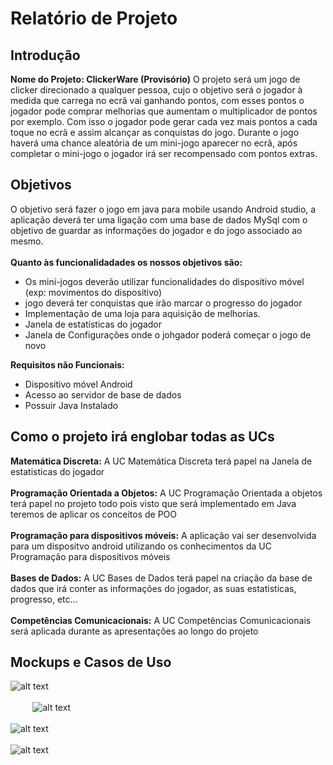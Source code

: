# Relatório de Projeto

## Introdução 
**Nome do Projeto: ClickerWare (Provisório)**
O projeto será um jogo de clicker direcionado a qualquer pessoa, cujo o objetivo será o jogador à medida que carrega no ecrã vai ganhando pontos, com esses pontos o jogador pode comprar melhorias que aumentam o multiplicador de pontos por exemplo. Com isso o jogador pode gerar cada vez mais pontos a cada toque no ecrã e assim alcançar as conquistas do jogo. Durante o jogo haverá uma chance aleatória de um mini-jogo aparecer no ecrã, após completar o mini-jogo o jogador irá ser recompensado com pontos extras.

## Objetivos 

O objetivo será fazer o jogo em java para mobile usando Android studio, a aplicação deverá ter uma ligação com uma base de dados MySql com o objetivo de guardar as informações do jogador e do jogo associado ao mesmo.\
\
**Quanto às funcionalidadades os nossos objetivos são:**
- Os mini-jogos deverão utilizar funcionalidades do dispositivo móvel (exp: movimentos do dispositivo)
- jogo deverá ter conquistas que irão marcar o progresso do jogador
- Implementação de uma loja para aquisição de melhorias.
- Janela de estatísticas do jogador
- Janela de Configurações onde o johgador poderá começar o jogo de novo

**Requisitos não Funcionais:**
- Dispositivo móvel Android
- Acesso ao servidor de base de dados
- Possuir Java Instalado

## Como o projeto irá englobar todas as UCs
**Matemática Discreta:**
A UC Matemática Discreta terá papel na Janela de estatisticas do jogador
\
\
**Programação Orientada a Objetos:**
A UC Programação Orientada a objetos terá papel no projeto todo pois visto que será implementado em Java teremos de aplicar os conceitos de POO
\
\
**Programação para dispositivos móveis:**
A aplicação vai ser desenvolvida para um dispositvo android utilizando os conhecimentos da UC Programação para dispositivos móveis
\
\
**Bases de Dados:**
A UC Bases de Dados terá papel na criação da base de dados que irá conter as informações do jogador, as suas estatisticas, progresso, etc…
\
\
**Competências Comunicacionais:**
A UC Competências Comunicacionais será aplicada durante as apresentações ao longo do projeto


## Mockups e Casos de Uso 
![alt text](https://github.com/andre-mendes-99/Projeto-Mobile-AndreMendes-SteveVilas/blob/main/imgs_report/Diagrama%20projeto-P%C3%A1gina-1.drawio.png?raw=true) \
\
&nbsp;&nbsp;&nbsp;&nbsp;&nbsp;&nbsp;&nbsp;&nbsp;&nbsp;![alt text](https://github.com/andre-mendes-99/Projeto-Mobile-AndreMendes-SteveVilas/blob/main/imgs_report/Diagrama%20projeto-P%C3%A1gina-2.drawio.png?raw=true)\
\
![alt text](https://github.com/andre-mendes-99/Projeto-Mobile-AndreMendes-SteveVilas/blob/main/imgs_report/Diagrama%20projeto-P%C3%A1gina-3.drawio.png?raw=true)\
\
![alt text](https://github.com/andre-mendes-99/Projeto-Mobile-AndreMendes-SteveVilas/blob/main/imgs_report/Diagrama%20projeto-P%C3%A1gina-4.drawio.png?raw=true)














